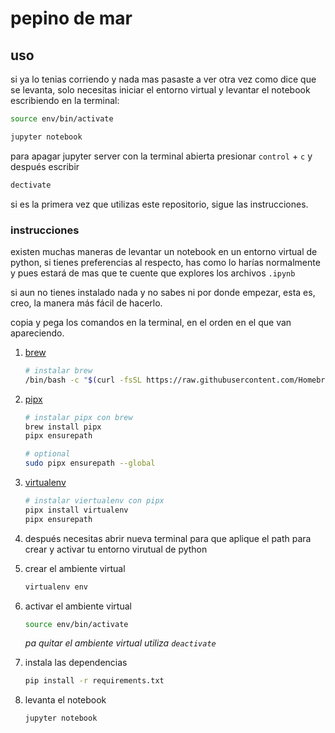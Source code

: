 # pepino de mar





## uso

si ya lo tenias corriendo y nada mas pasaste a ver otra vez como dice que se 
levanta, solo necesitas iniciar el entorno virtual y levantar el notebook escribiendo en la terminal: 

```sh
source env/bin/activate

jupyter notebook
```

para apagar jupyter server con la terminal abierta presionar `control` + `c` y después escribir

```sh
dectivate
```


si es la primera vez que utilizas este repositorio, sigue las instrucciones.

### instrucciones

existen muchas maneras de levantar un notebook en un entorno virtual de python, 
si tienes preferencias al respecto, has como lo harías normalmente 
y pues estará de mas que te cuente que explores los archivos `.ipynb`

si aun no tienes instalado nada y no sabes ni por donde empezar, esta es, creo, 
la manera más fácil de hacerlo.

copia y pega los comandos en la terminal, en el orden en el que van apareciendo.

1. [brew](https://brew.sh/)
    ```sh
    # instalar brew
    /bin/bash -c "$(curl -fsSL https://raw.githubusercontent.com/Homebrew/install/HEAD/install.sh)"
    ```

2. [pipx](https://pypi.org/project/pipx/)
    ```sh
    # instalar pipx con brew
    brew install pipx
    pipx ensurepath

    # optional 
    sudo pipx ensurepath --global 
    ```

3. [virtualenv](https://virtualenv.pypa.io/en/latest/user_guide.html) 
    ```sh
    # instalar viertualenv con pipx
    pipx install virtualenv
    pipx ensurepath
    ```

4. después necesitas abrir nueva terminal para que aplique el path 
para crear y activar tu entorno virutual de python

5. crear el ambiente virtual
    ```sh
    virtualenv env
    ```

6. activar el ambiente virtual
    ```sh
    source env/bin/activate
    ```
    *pa quitar el ambiente virtual utiliza `deactivate`*

7. instala las dependencias
    ```sh
    pip install -r requirements.txt
    ```

8. levanta el notebook
    ```sh
    jupyter notebook
    ```